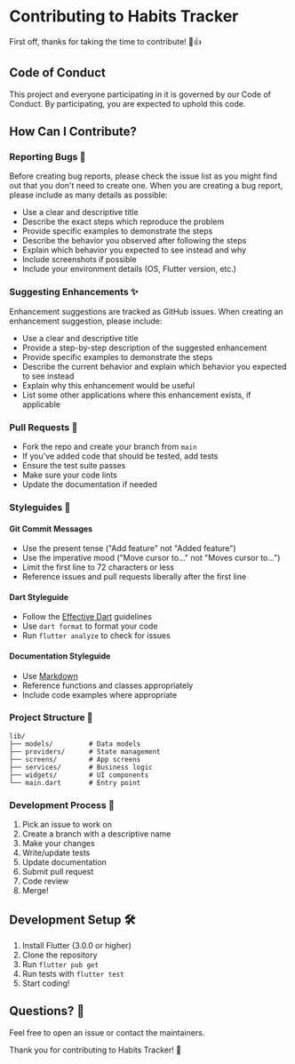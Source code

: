 # Contributing to Habits Tracker

First off, thanks for taking the time to contribute! 🎉👍

## Code of Conduct

This project and everyone participating in it is governed by our Code of Conduct. By participating, you are expected to uphold this code.

## How Can I Contribute?

### Reporting Bugs 🐛

Before creating bug reports, please check the issue list as you might find out that you don't need to create one. When you are creating a bug report, please include as many details as possible:

* Use a clear and descriptive title
* Describe the exact steps which reproduce the problem
* Provide specific examples to demonstrate the steps
* Describe the behavior you observed after following the steps
* Explain which behavior you expected to see instead and why
* Include screenshots if possible
* Include your environment details (OS, Flutter version, etc.)

### Suggesting Enhancements ✨

Enhancement suggestions are tracked as GitHub issues. When creating an enhancement suggestion, please include:

* Use a clear and descriptive title
* Provide a step-by-step description of the suggested enhancement
* Provide specific examples to demonstrate the steps
* Describe the current behavior and explain which behavior you expected to see instead
* Explain why this enhancement would be useful
* List some other applications where this enhancement exists, if applicable

### Pull Requests 🚀

* Fork the repo and create your branch from `main`
* If you've added code that should be tested, add tests
* Ensure the test suite passes
* Make sure your code lints
* Update the documentation if needed

### Styleguides 📝

#### Git Commit Messages

* Use the present tense ("Add feature" not "Added feature")
* Use the imperative mood ("Move cursor to..." not "Moves cursor to...")
* Limit the first line to 72 characters or less
* Reference issues and pull requests liberally after the first line

#### Dart Styleguide

* Follow the [Effective Dart](https://dart.dev/guides/language/effective-dart) guidelines
* Use `dart format` to format your code
* Run `flutter analyze` to check for issues

#### Documentation Styleguide

* Use [Markdown](https://guides.github.com/features/mastering-markdown/)
* Reference functions and classes appropriately
* Include code examples where appropriate

### Project Structure 📁

```
lib/
├── models/         # Data models
├── providers/      # State management
├── screens/        # App screens
├── services/       # Business logic
├── widgets/        # UI components
└── main.dart       # Entry point
```

### Development Process 🔄

1. Pick an issue to work on
2. Create a branch with a descriptive name
3. Make your changes
4. Write/update tests
5. Update documentation
6. Submit pull request
7. Code review
8. Merge!

## Development Setup 🛠️

1. Install Flutter (3.0.0 or higher)
2. Clone the repository
3. Run `flutter pub get`
4. Run tests with `flutter test`
5. Start coding!

## Questions? 💭

Feel free to open an issue or contact the maintainers.

Thank you for contributing to Habits Tracker! 🙏 